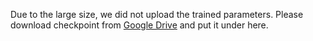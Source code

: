Due to the large size, we did not upload the trained parameters. Please download checkpoint from [Google Drive]() and put it under here.

